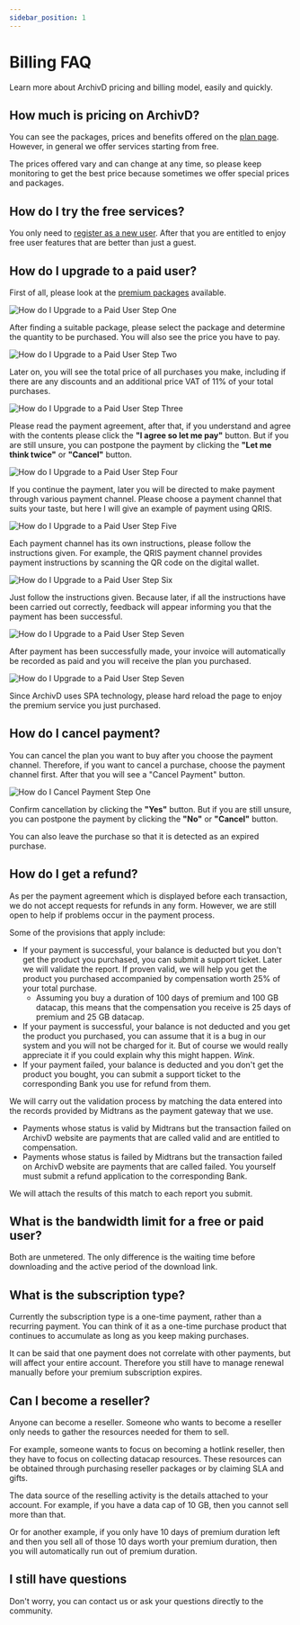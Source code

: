 ```yaml
---
sidebar_position: 1
---
```


# Billing FAQ

Learn more about ArchivD pricing and billing model, easily and quickly.

## How much is pricing on ArchivD?

You can see the packages, prices and benefits offered on the [plan page](https://www.archivd.net/plan). However, in general we offer services starting from free.

The prices offered vary and can change at any time, so please keep monitoring to get the best price because sometimes we offer special prices and packages.

## How do I try the free services?

You only need to [register as a new user](https://www.archivd.net/register). After that you are entitled to enjoy free user features that are better than just a guest.

## How do I upgrade to a paid user?

First of all, please look at the [premium packages](https://www.archivd.net/plan) available.

![How do I Upgrade to a Paid User Step One](/img/docs/billing/faq/01.webp)

After finding a suitable package, please select the package and determine the quantity to be purchased. You will also see the price you have to pay.

![How do I Upgrade to a Paid User Step Two](/img/docs/billing/faq/02.webp)

Later on, you will see the total price of all purchases you make, including if there are any discounts and an additional price VAT of 11% of your total purchases.

![How do I Upgrade to a Paid User Step Three](/img/docs/billing/faq/03.webp)

Please read the payment agreement, after that, if you understand and agree with the contents please click the **"I agree so let me pay"** button. But if you are still unsure, you can postpone the payment by clicking the **"Let me think twice"** or **"Cancel"** button.

![How do I Upgrade to a Paid User Step Four](/img/docs/billing/faq/04.webp)

If you continue the payment, later you will be directed to make payment through various payment channel. Please choose a payment channel that suits your taste, but here I will give an example of payment using QRIS.

![How do I Upgrade to a Paid User Step Five](/img/docs/billing/faq/05.webp)

Each payment channel has its own instructions, please follow the instructions given. For example, the QRIS payment channel provides payment instructions by scanning the QR code on the digital wallet.

![How do I Upgrade to a Paid User Step Six](/img/docs/billing/faq/06.webp)

Just follow the instructions given. Because later, if all the instructions have been carried out correctly, feedback will appear informing you that the payment has been successful.

![How do I Upgrade to a Paid User Step Seven](/img/docs/billing/faq/07.webp)

After payment has been successfully made, your invoice will automatically be recorded as paid and you will receive the plan you purchased.

![How do I Upgrade to a Paid User Step Seven](/img/docs/billing/faq/08.webp)

Since ArchivD uses SPA technology, please hard reload the page to enjoy the premium service you just purchased.

## How do I cancel payment?

You can cancel the plan you want to buy after you choose the payment channel. Therefore, if you want to cancel a purchase, choose the payment channel first. After that you will see a "Cancel Payment" button.

![How do I Cancel Payment Step One](/img/docs/billing/faq/09.webp)

Confirm cancellation by clicking the **"Yes"** button. But if you are still unsure, you can postpone the payment by clicking the **"No"** or **"Cancel"** button.

You can also leave the purchase so that it is detected as an expired purchase.

## How do I get a refund?

As per the payment agreement which is displayed before each transaction, we do not accept requests for refunds in any form. However, we are still open to help if problems occur in the payment process.

Some of the provisions that apply include:

- If your payment is successful, your balance is deducted but you don't get the product you purchased, you can submit a support ticket. Later we will validate the report. If proven valid, we will help you get the product you purchased accompanied by compensation worth 25% of your total purchase.
  - Assuming you buy a duration of 100 days of premium and 100 GB datacap, this means that the compensation you receive is 25 days of premium and 25 GB datacap.
- If your payment is successful, your balance is not deducted and you get the product you purchased, you can assume that it is a bug in our system and you will not be charged for it. But of course we would really appreciate it if you could explain why this might happen. _Wink_.
- If your payment failed, your balance is deducted and you don't get the product you bought, you can submit a support ticket to the corresponding Bank you use for refund from them.

We will carry out the validation process by matching the data entered into the records provided by Midtrans as the payment gateway that we use.

- Payments whose status is valid by Midtrans but the transaction failed on ArchivD website are payments that are called valid and are entitled to compensation.
- Payments whose status is failed by Midtrans but the transaction failed on ArchivD website are payments that are called failed. You yourself must submit a refund application to the corresponding Bank.

We will attach the results of this match to each report you submit.

## What is the bandwidth limit for a free or paid user?

Both are unmetered. The only difference is the waiting time before downloading and the active period of the download link.

## What is the subscription type?

Currently the subscription type is a one-time payment, rather than a recurring payment. You can think of it as a one-time purchase product that continues to accumulate as long as you keep making purchases.

It can be said that one payment does not correlate with other payments, but will affect your entire account. Therefore you still have to manage renewal manually before your premium subscription expires.

## Can I become a reseller?

Anyone can become a reseller. Someone who wants to become a reseller only needs to gather the resources needed for them to sell.

For example, someone wants to focus on becoming a hotlink reseller, then they have to focus on collecting datacap resources. These resources can be obtained through purchasing reseller packages or by claiming SLA and gifts.

The data source of the reselling activity is the details attached to your account. For example, if you have a data cap of 10 GB, then you cannot sell more than that.

Or for another example, if you only have 10 days of premium duration left and then you sell all of those 10 days worth your premium duration, then you will automatically run out of premium duration.

## I still have questions

Don't worry, you can contact us or ask your questions directly to the community.